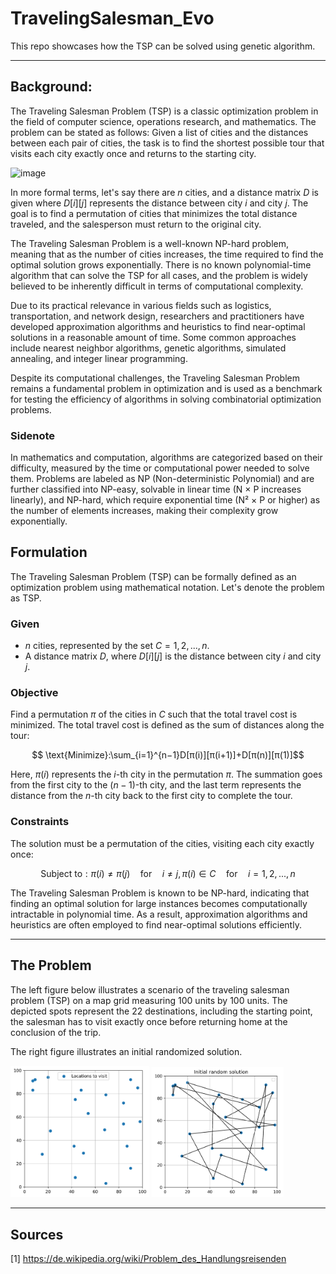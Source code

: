 # TravelingSalesman_Evo
This repo showcases how the TSP can be solved using genetic algorithm.

---
## Background:
The Traveling Salesman Problem (TSP) is a classic optimization problem in the field of computer science, operations research, and mathematics. The problem can be stated as follows: Given a list of cities and the distances between each pair of cities, the task is to find the shortest possible tour that visits each city exactly once and returns to the starting city.


![image](https://upload.wikimedia.org/wikipedia/commons/c/c4/TSP_Deutschland_3.png)


In more formal terms, let's say there are $n$ cities, and a distance matrix $D$ is given where $D[i][j]$ represents the distance between city $i$ and city $j$. The goal is to find a permutation of cities that minimizes the total distance traveled, and the salesperson must return to the original city.

The Traveling Salesman Problem is a well-known NP-hard problem, meaning that as the number of cities increases, the time required to find the optimal solution grows exponentially. There is no known polynomial-time algorithm that can solve the TSP for all cases, and the problem is widely believed to be inherently difficult in terms of computational complexity.

Due to its practical relevance in various fields such as logistics, transportation, and network design, researchers and practitioners have developed approximation algorithms and heuristics to find near-optimal solutions in a reasonable amount of time. Some common approaches include nearest neighbor algorithms, genetic algorithms, simulated annealing, and integer linear programming.

Despite its computational challenges, the Traveling Salesman Problem remains a fundamental problem in optimization and is used as a benchmark for testing the efficiency of algorithms in solving combinatorial optimization problems.

### Sidenote

In mathematics and computation, algorithms are categorized based on their difficulty, measured by the time or computational power needed to solve them. Problems are labeled as NP (Non-deterministic Polynomial) and are further classified into NP-easy, solvable in linear time (N × P increases linearly), and NP-hard, which require exponential time (N² × P or higher) as the number of elements increases, making their complexity grow exponentially.

## Formulation
The Traveling Salesman Problem (TSP) can be formally defined as an optimization problem using mathematical notation. Let's denote the problem as TSP.

### Given

- $n$ cities, represented by the set $C={1,2,...,n}$.
- A distance matrix $D$, where $D[i][j]$ is the distance between city $i$ and city $j$.

### Objective

Find a permutation $π$ of the cities in $C$ such that the total travel cost is minimized. The total travel cost is defined as the sum of distances along the tour:

$$ \text{Minimize}:\sum_{i=1}^{n−1}D[π(i)][π(i+1)]+D[π(n)][π(1)]$$

Here, $π(i)$ represents the $i$-th city in the permutation $π$. The summation goes from the first city to the $(n−1)$-th city, and the last term represents the distance from the $n$-th city back to the first city to complete the tour.

### Constraints

The solution must be a permutation of the cities, visiting each city exactly once:

$$\text{Subject to} :π(i) \neq π(j) \quad \text{for} \quad i \neq j, π(i) \in C  \quad \text{for} \quad  i=1,2,...,n$$

The Traveling Salesman Problem is known to be NP-hard, indicating that finding an optimal solution for large instances becomes computationally intractable in polynomial time. As a result, approximation algorithms and heuristics are often employed to find near-optimal solutions efficiently.

---
## The Problem

The left figure below illustrates a scenario of the traveling salesman problem (TSP) on a map grid measuring 100 units by 100 units. The depicted spots represent the 22 destinations, including the starting point, the salesman has to visit exactly once before returning home at the conclusion of the trip.

The right figure illustrates an initial randomized solution.

<img src="https://github.com/ABr-hub/TravelingSalesman_Evo/blob/ede9a9d6191f8ad23d430e045dff25b66dd65918/ressources/Initial_Problem.png"  width=44% height=44%/> <img src="https://github.com/ABr-hub/TravelingSalesman_Evo/blob/ede9a9d6191f8ad23d430e045dff25b66dd65918/ressources/Randomized_solution.png"  width=42% height=42%/>

---
## Sources 
[1] https://de.wikipedia.org/wiki/Problem_des_Handlungsreisenden
